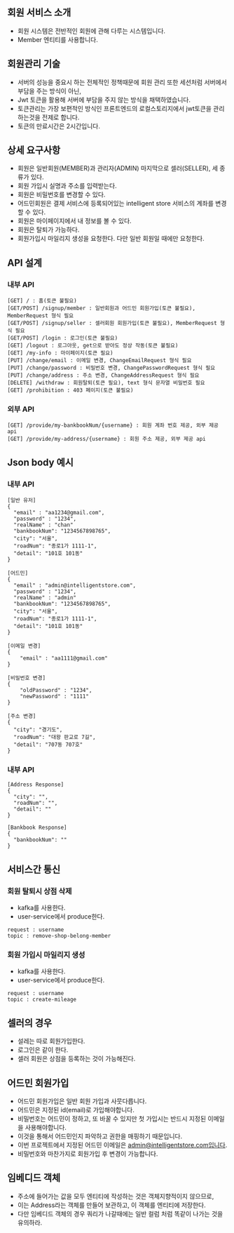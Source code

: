 ## 회원 서비스 소개
* 회원 시스템은 전반적인 회원에 관해 다루는 시스템입니다.
* Member 엔티티를 사용합니다.

## 회원관리 기술
* 서버의 성능을 중요시 하는 전체적인 정책때문에 회원 관리 또한 세션처럼 서버에서 부담을 주는 방식이 아닌,
* Jwt 토큰을 활용해 서버에 부담을 주지 않는 방식을 채택하였습니다.
* 토큰관리는 가장 보편적인 방식인 프론트엔드의 로컬스토리지에서 jwt토큰을 관리하는것을 전제로 합니다.
* 토큰의 만료시간은 2시간입니다.

## 상세 요구사항
* 회원은 일반회원(MEMBER)과 관리자(ADMIN) 마지막으로 셀러(SELLER), 세 종류가 있다.
* 회원 가입시 실명과 주소를 입력받는다.
* 회원은 비밀번호를 변경할 수 있다.
* 어드민회원은 결제 서비스에 등록되어있는 intelligent store 서비스의 계좌를 변경할 수 있다.
* 회원은 마이페이지에서 내 정보를 볼 수 있다.
* 회원은 탈퇴가 가능하다.
* 회원가입시 마일리지 생성을 요청한다. 다만 일반 회원일 때에만 요청한다.

## API 설계
### 내부 API
```
[GET] / : 홈(토큰 불필요)
[GET/POST] /signup/member : 일반회원과 어드민 회원가입(토큰 불필요), MemberRequest 형식 필요
[GET/POST] /signup/seller : 셀러회원 회원가입(토큰 불필요), MemberRequest 형식 필요
[GET/POST] /login : 로그인(토큰 불필요)
[GET] /logout : 로그아웃, get으로 받아도 정상 작동(토큰 불필요)
[GET] /my-info : 마이페이지(토큰 필요)
[PUT] /change/email : 이메일 변경, ChangeEmailRequest 형식 필요
[PUT] /change/password : 비밀번호 변경, ChangePasswordRequest 형식 필요
[PUT] /change/address : 주소 변경, ChangeAddressRequest 형식 필요
[DELETE] /withdraw : 회원탈퇴(토큰 필요), text 형식 문자열 비밀번호 필요
[GET] /prohibition : 403 페이지(토큰 불필요)
```
### 외부 API
```
[GET] /provide/my-bankbookNum/{username} : 회원 계좌 번호 제공, 외부 제공 api
[GET] /provide/my-address/{username} : 회원 주소 제공, 외부 제공 api
```

## Json body 예시
### 내부 API
```
[일반 유저]
{
  "email" : "aa1234@gmail.com",
  "password" : "1234",
  "realName" : "chan"
  "bankbookNum": "1234567898765",
  "city": "서울",
  "roadNum": "종로1가 1111-1",
  "detail": "101호 101동"
}

[어드민]
{
  "email" : "admin@intelligentstore.com",
  "password" : "1234",
  "realName" : "admin"
  "bankbookNum": "1234567898765",
  "city": "서울",
  "roadNum": "종로1가 1111-1",
  "detail": "101호 101동"
}

[이메일 변경]
{
    "email" : "aa1111@gmail.com"
}

[비밀번호 변경]
{
    "oldPassword" : "1234",
    "newPassword" : "1111"
}

[주소 변경]
{
  "city": "경기도",
  "roadNum": "대왕 판교로 7길",
  "detail": "707동 707호"
}
```
### 내부 API
```
[Address Response]
{
  "city": "",
  "roadNum": "",
  "detail": ""
}

[Bankbook Response]
{
  "bankbookNum": ""
}
```

## 서비스간 통신
### 회원 탈퇴시 상점 삭제
* kafka를 사용한다.
* user-service에서 produce한다.
```
request : username
topic : remove-shop-belong-member
```
### 회원 가입시 마일리지 생성
* kafka를 사용한다.
* user-service에서 produce한다.
```
request : username
topic : create-mileage
```

## 셀러의 경우
* 설레는 따로 회원가입한다.
* 로그인은 같이 한다.
* 셀러 회원은 상점을 등록하는 것이 가능해진다.

## 어드민 회원가입
* 어드민 회원가입은 일반 회원 가입과 사뭇다릅니다.
* 어드민은 지정된 id(email)로 가입해야합니다.
* 비밀번호는 어드민이 정하고, 또 바꿀 수 있지만 첫 가입시는 반드시 지정된 이메일을 사용해야합니다.
* 이것을 통해서 어드민인지 파악하고 권한을 매핑하기 때문입니다.
* 이번 프로젝트에서 지정된 어드민 이메일은 admin@intelligentstore.com입니다.
* 비밀번호와 마찬가지로 회원가입 후 변경이 가능합니다.

## 임베디드 객체
* 주소에 들어가는 값을 모두 엔티티에 작성하는 것은 객체지향적이지 않으므로,
* 이는 Address라는 객체를 만들어 보관하고, 이 객체를 엔티티에 저장한다.
* 다만 임베디드 객체의 경우 쿼리가 나갈때에는 일반 컬럼 처럼 똑같이 나가는 것을 유의하라.